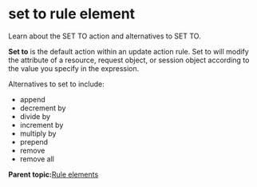 # set to rule element

Learn about the SET TO action and alternatives to SET TO.

**Set to** is the default action within an update action rule. Set to will modify the attribute of a resource, request object, or session object according to the value you specify in the expression.

Alternatives to set to include:

-   append
-   decrement by
-   divide by
-   increment by
-   multiply by
-   prepend
-   remove
-   remove all

**Parent topic:**[Rule elements](../pzn/pzn_rule_elements.md)

